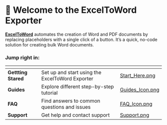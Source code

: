 # 👋 Welcome to the ExcelToWord Exporter

[**ExcelToWord**](https://pythonandvba.com/exceltoword) automates the creation of Word and PDF documents by replacing placeholders with a single click of a button. It’s a quick, no-code solution for creating bulk Word documents.



### Jump right in:

<table data-view="cards"><thead><tr><th></th><th></th><th data-hidden data-card-cover data-type="files"></th></tr></thead><tbody><tr><td><strong>Gettting Stared</strong></td><td>Set up and start using the ExcelToWord Exporter</td><td><a href=".gitbook/assets/Start_Here.png">Start_Here.png</a></td></tr><tr><td><strong>Guides</strong></td><td>Explore different step-by-step tutorial</td><td><a href=".gitbook/assets/Guides_Icon.png">Guides_Icon.png</a></td></tr><tr><td><strong>FAQ</strong></td><td>Find answers to common questions and issues</td><td><a href=".gitbook/assets/FAQ_Icon.png">FAQ_Icon.png</a></td></tr><tr><td><strong>Support</strong></td><td>Get help and contact support</td><td><a href=".gitbook/assets/Support.png">Support.png</a></td></tr></tbody></table>

